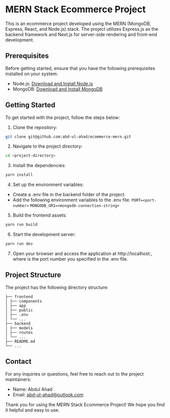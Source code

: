 # MERN Stack Ecommerce Project

This is an ecommerce project developed using the MERN (MongoDB, Express, React, and Node.js) stack. The project utilizes Express.js as the backend framework and Next.js for server-side rendering and front-end development.

## Prerequisites

Before getting started, ensure that you have the following prerequisites installed on your system:

- Node.js: [Download and Install Node.js](https://nodejs.org/en/download/)
- MongoDB: [Download and Install MongoDB](https://www.mongodb.com/try/download/community)

## Getting Started

To get started with the project, follow the steps below:

1. Clone the repository:

```bash
git clone git@github.com:abd-ul-ahad/ecommerce-mern.git
```

2. Navigate to the project directory:

```bash
cd <project-directory>

```

3. Install the dependencies:

```bash
yarn install
```

4. Set up the environment variables:

- Create a .env file in the backend folder of the project.
- Add the following environment variables to the .env file:
  `PORT=<port-number>`
  `MONGODB_URI=<mongodb-connection-string>`

5. Build the frontend assets:

```BASH
yarn run build
```

6. Start the development server:

```bash
yarn run dev
```

7. Open your browser and access the application at http://localhost:<port-number>, where <port-number> is the port number you specified in the .env file.

## Project Structure

The project has the following directory structure:

```
├── frontend  
│ ├── components
│ ├── app
│ ├── public
│ ├── .env
│ └── ...
├── backend
│ ├── models
│ ├── routes
│ └── ...
├── README.md
└── ...
```

## Contact

For any inquiries or questions, feel free to reach out to the project maintainers:

- Name: Abdul Ahad
- Email: abd-ul-ahad@outlook.com

Thank you for using the MERN Stack Ecommerce Project! We hope you find it helpful and easy to use.
